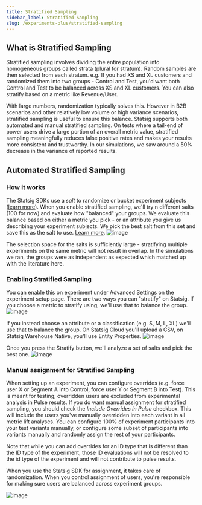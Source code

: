 ```yaml
---
title: Stratified Sampling
sidebar_label: Stratified Sampling
slug: /experiments-plus/stratified-sampling
---
```


## What is Stratified Sampling

Stratified sampling involves dividing the entire population into homogeneous groups called strata (plural for stratum). Random samples are then selected from each stratum. e.g. If you had  XS and XL customers and randomized them into two groups - Control and Test, you'd want both Control and Test to be balanced across XS and XL customers. You can also stratify based on a metric like Revenue/User. 

With large numbers, randomization typically solves this. However in B2B scenarios and other relatively low volume or high variance scenarios, stratified sampling is useful to ensure this balance. Statsig supports both automated and manual stratified sampling. On tests where a tail-end of power users drive a large portion of an overall metric value, stratified sampling  meaningfully reduces false positive rates and makes your results more consistent and trustworthy. In our simulations, we saw around a 50% decrease in the variance of reported results.

## Automated Stratified Sampling

### How it works
The Statsig SDKs use a _salt_ to randomize or bucket experiment subjects ([learn more](https://docs.statsig.com/faq#how-does-bucketing-within-the-statsig-sdks-work)). When you enable stratified sampling, we'll try n different salts (100 for now) and evaluate how "balanced" your groups. We evaluate this balance based on either a metric you pick - or an attribute you give us describing your experiment subjects. We pick the best salt from this set and save this as the salt to use. [Learn more](https://statsig.com/blog/introducing-stratified-sampling).
![image](https://github.com/statsig-io/docs/assets/31516123/99f72b83-9f14-45a3-aa6e-ffcbd6211ec7)

The selection space for the salts is sufficiently large - stratifying multiple experiments on the same metric will not result in overlap. In the simulations we ran, the groups were as independent as expected which matched up with the literature here.


### Enabling Stratified Sampling
You can enable this on experiment under Advanced Settings on the experiment setup page. There are two ways you can "stratify" on Statsig. 
If you choose a metric to stratify using, we'll use that to balance the group. 
![image](https://github.com/statsig-io/docs/assets/31516123/0cfc499d-4fdf-44a8-ba2a-3537ba5bb904)

If you instead choose an attribute or a classification (e.g. S, M, L, XL) we'll use that to balance the group. On Statsig Cloud you'll upload a CSV, on Statsig Warehouse Native, you'll use Entity Properties.
![image](https://github.com/statsig-io/docs/assets/31516123/102a839f-37fd-4443-807a-4b269f137490)

Once you press the Stratify button, we'll analyze a set of salts and pick the best one. 
![image](https://github.com/statsig-io/docs/assets/31516123/412f5c78-8c4f-4f16-88d3-60d3d3555ffd)


### Manual assignment for Stratified Sampling

When setting up an experiment, you can configure overrides (e.g. force user X or Segment A into Control, force user Y or Segment B into Test). This is  meant for testing; overridden users are excluded from experimental analysis in Pulse results. If you do want manual assignment for stratified sampling, you should check the _Include Overrides in Pulse_ checkbox. This will include the users you've manually overridden into each variant in all metric lift analyses. You can configure 100% of experiment participants into your test variants manually, or configure some subset of participants into variants manually and randomly assign the rest of your participants.

Note that while you can add overrides for an ID type that is different than the ID type of the experiment, those ID evaluations will not be resolved to the id type of the experiment and will not contribute to pulse results.

When you use the Statsig SDK for assignment, it takes care of randomization. When you control assignment of users, you're responsible for making sure users are balanced across experiment groups.   

![image](https://user-images.githubusercontent.com/31516123/230964234-8cc81f66-f4f8-4f37-b6df-6d36d0d7ab98.png)

